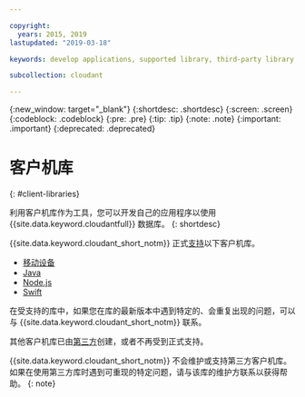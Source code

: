 ```yaml
---

copyright:
  years: 2015, 2019
lastupdated: "2019-03-18"

keywords: develop applications, supported library, third-party library

subcollection: cloudant

---
```


{:new_window: target="_blank"}
{:shortdesc: .shortdesc}
{:screen: .screen}
{:codeblock: .codeblock}
{:pre: .pre}
{:tip: .tip}
{:note: .note}
{:important: .important}
{:deprecated: .deprecated}

<!-- Acrolinx: 2017-05-10 -->

# 客户机库
{: #client-libraries}

利用客户机库作为工具，您可以开发自己的应用程序以使用 {{site.data.keyword.cloudantfull}} 数据库。
{: shortdesc}

{{site.data.keyword.cloudant_short_notm}} 正式[支持](/docs/services/Cloudant?topic=cloudant-supported-client-libraries#supported-client-libraries)以下客户机库。

-	[移动设备](/docs/services/Cloudant?topic=cloudant-supported-client-libraries#mobile)
-	[Java](/docs/services/Cloudant?topic=cloudant-supported-client-libraries#java)
-	[Node.js](/docs/services/Cloudant?topic=cloudant-supported-client-libraries#node-js)
-	[Swift](/docs/services/Cloudant?topic=cloudant-supported-client-libraries#swift)

在受支持的库中，如果您在库的最新版本中遇到特定的、会重复出现的问题，可以与 {{site.data.keyword.cloudant_short_notm}} 联系。

其他客户机库已由[第三方](/docs/services/Cloudant?topic=cloudant-third-party-client-libraries#third-party-client-libraries)创建，或者不再受到正式支持。

{{site.data.keyword.cloudant_short_notm}} 不会维护或支持第三方客户机库。如果在使用第三方库时遇到可重现的特定问题，请与该库的维护方联系以获得帮助。
{: note}

